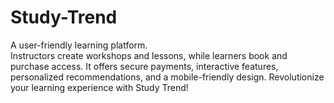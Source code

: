 # Study-Trend
A user-friendly learning platform.  
Instructors create workshops and lessons, while learners book and purchase access.
It offers secure payments, interactive features, personalized recommendations, and a mobile-friendly design.
Revolutionize your learning experience with Study Trend!
